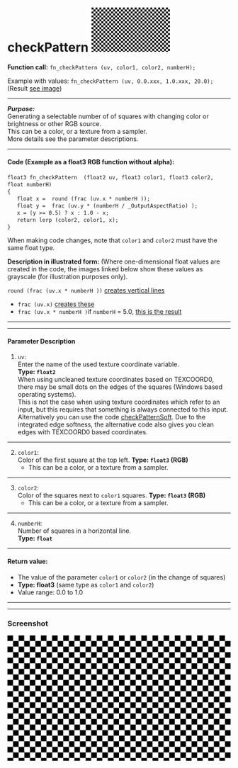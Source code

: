 # checkPattern  [![](../images/checkPattern-thumb.png)](../images/checkPattern.png)

**Function call:** `fn_checkPattern (uv, color1, color2, numberH);`  

Example with values: `fn_checkPattern (uv, 0.0.xxx, 1.0.xxx, 20.0);`
(Result [see image](../images/checkPattern.png))
  
--- 
  
***Purpose:***  
Generating a selectable number of of squares with changing color or brightness or other RGB source.    
This can be a color, or a texture from a sampler.    
More details see the parameter descriptions.  

---

#### Code (Example as a float3 RGB function without alpha):
```` Code
float3 fn_checkPattern  (float2 uv, float3 color1, float3 color2, float numberH)
{ 
   float x =  round (frac (uv.x * numberH ));
   float y =  frac (uv.y * (numberH / _OutputAspectRatio) );
   x = (y >= 0.5) ? x : 1.0 - x;
   return lerp (color2, color1, x);
}
````   
When making code changes, note that `color1` and `color2` must have the same float type.

**Description in illustrated form:**
(Where one-dimensional float values are created in the code, 
the images linked below show these values as grayscale (for illustration purposes only).

`round (frac (uv.x * numberH ))` [creates vertical lines](img/03.png)  
   - `frac (uv.x)` [creates these](img/01.png)  
   - `frac (uv.x * numberH )`if `numberH` = 5.0, [this is the result](img/02.png)


---
---

#### Parameter Description  
  
   1. `uv`:  
     Enter the name of the used texture coordinate variable.  
     **Type: `float2`**  
     When using uncleaned texture coordinates based on TEXCOORD0, 
     there may be small dots on the edges of the squares (Windows based operating systems).  
     This is not the case when using texture coordinates which refer to an input, 
     but this requires that something is always connected to this input.
     Alternatively you can use the code [checkPatternSoft](checkPatternSoft.md).
     Due to the integrated edge softness, 
     the alternative code also gives you clean edges with TEXCOORD0 based coordinates.
      

---

  
   2. `color1`:  
     Color of the first square at the top left. 
     **Type: `float3` (RGB)**  
       - This can be a color, or a texture from a sampler.

  
---

   3. `color2`:  
     Color of the squares next to `color1` squares. 
     **Type: `float3` (RGB)**  
       - This can be a color, or a texture from a sampler.  

       
---

   4. `numberH`:  
     Number of squares in a horizontal line.  
     **Type: `float`**  


---

 #### Return value:
   - The value of the parameter `color1` or `color2` (in the change of squares) 
   - **Type: float3** (same type as `color1` and `color2`)    
   - Value range: 0.0 to 1.0  

 
---
---


### Screenshot  
![](../images/checkPattern.png)

